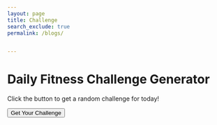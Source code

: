 ```yaml
---
layout: page
title: Challenge
search_exclude: true
permalink: /blogs/


--- 
```


# Daily Fitness Challenge Generator

Click the button to get a random challenge for today!  


<button onclick="generateChallenge()">Get Your Challenge</button>
<p id="challenge"></p>

<script>
const challenges = [
    "Do 50 push-ups today!",
    "Run or walk 5,000 steps.",
    "Hold a plank for 1 minute.",
    "Do 30 bodyweight squats.",
    "Drink at least 2 liters of water.",
    "Try a new healthy recipe.",
    "Take the stairs instead of the elevator all day."
];

function generateChallenge() {
    let randomIndex = Math.floor(Math.random() * challenges.length);
    document.getElementById("challenge").innerText = challenges[randomIndex];
}
</script>
